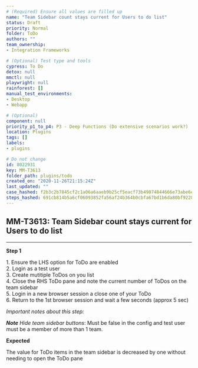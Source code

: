 ```yaml
---
# (Required) Ensure all values are filled up
name: "Team Sidebar count stays current for Users to do list"
status: Draft
priority: Normal
folder: ToDo
authors: ""
team_ownership: 
- Integration Frameworks

# (Optional) Test type and tools
cypress: To Do
detox: null
mmctl: null
playwright: null
rainforest: []
manual_test_environments: 
- Desktop
- Webapp

# (Optional)
component: null
priority_p1_to_p4: P3 - Deep Functions (Do extensive scenarios work?)
location: Plugins
tags: []
labels: 
- plugins

# Do not change
id: 8022931
key: MM-T3613
folder_path: plugins/todo
created_on: "2020-11-26T21:15:24Z"
last_updated: ""
case_hashed: f2b3c2b7845cf2c1a06a6aaeb9b25cf5eacf73b49874844666e73abe6e26aad5adaca5dfc92313e9bc5512754a465f32
steps_hashed: 691cb814b5a6cf06093852fa56af24b364b0cbfa67bd1b6da80bf922804451f021f51356efa5906bff5a7df58e0b45af
---
```


## MM-T3613: Team Sidebar count stays current for Users to do list

---

**Step 1**

1\. Ensure the LHS option for ToDo are enabled\
2\. Login as a test user\
3\. Create mutitiple ToDos on you list\
4\. Close the RHS ToDo pane and note the current number of ToDos on the team sidebar\
5\. Login in a new browser session a close one of your ToDo\
6\. Return to the 1st browser session and wait a few seconds (approx 5 sec)

_Important notes about this step:_

_**Note** Hide team sidebar buttons_: Must be false in the config and test user must be a member of more than 1 team.

**Expected**

The value for ToDo items in the team sidebar is decreased by one without needing to open the ToDo pane
